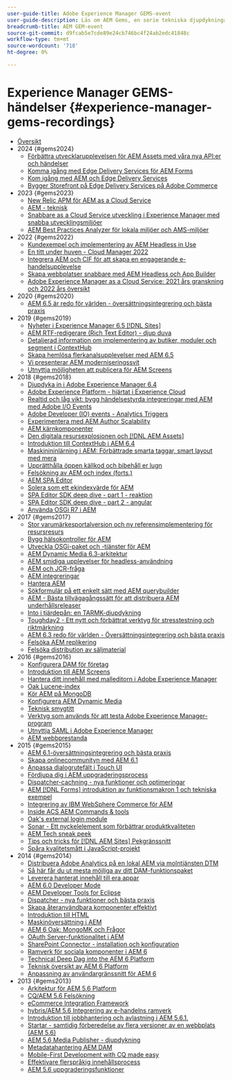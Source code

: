 ```yaml
---
user-guide-title: Adobe Experience Manager GEMS-event
user-guide-description: Läs om AEM Gems, en serie tekniska djupdykningar från Adobe Experience Manager experter.
breadcrumb-title: AEM GEM-event
source-git-commit: d9fcab5e7cde89e24cb746bc4f24ab2edc41848c
workflow-type: tm+mt
source-wordcount: '718'
ht-degree: 0%

---
```



# Experience Manager GEMS-händelser {#experience-manager-gems-recordings}

+ [Översikt](overview.md)
+ 2024 {#gems2024}
   + [Förbättra utvecklarupplevelsen för AEM Assets med våra nya API:er och händelser](gems2024/improving-dev-experience-for-aem-assets-with-new-apis-and-events.md)
   + [Komma igång med Edge Delivery Services för AEM Forms](gems2024/edge-delivery-for-aem-forms.md)
   + [Kom igång med AEM och Edge Delivery Services](/help/experience-manager-gems/gems2024/aem-authoring-and-edge-delivery.md)
   + [Bygger Storefront på Edge Delivery Services på Adobe Commerce](/help/experience-manager-gems/gems2024/storefronts-on-edge-delivery-with-adobe-commerce.md)
+ 2023 {#gems2023}
   + [New Relic APM för AEM as a Cloud Service](gems2023/newrelic-apm-for-aem-cloud-service.md)
   + [AEM - teknisk](gems2023/aem-certification-technical.md)
   + [Snabbare as a Cloud Service utveckling i Experience Manager med snabba utvecklingsmiljöer](/help/experience-manager-gems/gems2023/rapid-development-environments.md)
   + [AEM Best Practices Analyzer för lokala miljöer och AMS-miljöer](gems2023/aem-best-practices-analyzer.md)
+ 2022 {#gems2022}
   + [Kundexempel och implementering av AEM Headless in Use](gems2022/customer-use-case-and-implementation-of-aem-headless-in-use.md)
   + [En titt under huven - Cloud Manager 2022](gems2022/looking-under-the-hood-cloud-manager-2022.md)
   + [Integrera AEM och CIF för att skapa en engagerande e-handelsupplevelse](gems2022/aem-and-cif-framework-integration.md)
   + [Skapa webbplatser snabbare med AEM Headless och App Builder](gems2022/build-sites-faster-with-headless-and-appbuilder.md)
   + [Adobe Experience Manager as a Cloud Service: 2021 års granskning och 2022 års översikt](gems2022/aemcloudservice-2021-review-and-outlook.md)
+ 2020 {#gems2020}
   + [AEM 6.5 är redo för världen - översättningsintegrering och bästa praxis](gems2020/aem65-readyfortheworld-translationintegration-bestpractices.md)
+ 2019 {#gems2019}
   + [Nyheter i Experience Manager 6.5 [!DNL Sites]](gems2019/adobe-experience-manager-6-5-sites-whats-new.md)
   + [AEM RTF-redigerare (Rich Text Editor) - djup duva](gems2019/aem-rich-text-editor-rte-deep-dive1.md)
   + [Detaljerad information om implementering av butiker, moduler och segment i ContextHub](gems2019/contexthub-deep-dive.md)
   + [Skapa hemlösa flerkanalsupplevelser med AEM 6.5](gems2019/creating-headless-omnichannel-experiences-with-aem-65.md)
   + [Vi presenterar AEM moderniseringssvit](gems2019/introducing-the-aem-modernization-suite.md)
   + [Utnyttja möjligheten att publicera för AEM Screens](gems2019/leveraging-author-publish-for-aem-screens.md)
+ 2018 {#gems2018}
   + [Djupdyka in i Adobe Experience Manager 6.4](gems2018/aem-6-4-technical-sneak-peek.md)
   + [Adobe Experience Platform - hjärtat i Experience Cloud](gems2018/aem-acp.md)
   + [Realtid och låg vikt: bygg händelsestyrda integreringar med AEM med Adobe I/O Events](gems2018/aem-adobe-io.md)
   + [Adobe Developer (IO) events - Analytics Triggers](gems2018/aem-analytics-triggers.md)
   + [Experimentera med AEM Author Scalability](gems2018/aem-author-scalability1.md)
   + [AEM kärnkomponenter](gems2018/aem-core-components.md)
   + [Den digitala resursexplosionen och [!DNL AEM Assets]](gems2018/aem-digital-asset-explosion.md)
   + [Introduktion till ContextHub i AEM 6.4](gems2018/aem-intro-to-contexthub.md)
   + [Maskinininlärning i AEM: Förbättrade smarta taggar, smart layout med mera](gems2018/aem-machine-learning.md)
   + [Upprätthålla öppen källkod och bibehåll er lugn](gems2018/aem-maintaining-open-source.md)
   + [Felsökning av AEM och index (forts.)](gems2018/aem-query-and-index-troubleshooting2.md)
   + [AEM SPA Editor](gems2018/aem-spa-editor.md)
   + [Solera som ett ekindexvärde för AEM](gems2018/solr-as-an-oak-index-for-aem.md)
   + [SPA Editor SDK deep dive - part 1 - reaktion](gems2018/spa-editor-sdk-deep-dive-react.md)
   + [SPA Editor SDK deep dive - part 2 - angular](gems2018/spa-editor-sdk-deep-dive-angular.md)
   + [Använda OSGi R7 i AEM](gems2018/using-osgi-r7-in-aem.md)
+ 2017 {#gems2017}
   + [Stor varumärkesportalversion och ny referensimplementering för resursresurs](gems2017/aem-brand-portal.md)
   + [Bygg hälsokontroller för AEM](gems2017/aem-building-health-checks-for-aem.md)
   + [Utveckla OSGi-paket och -tjänster för AEM](gems2017/aem-developing-osgi-bundles-services-for-aem.md)
   + [AEM Dynamic Media 6.3-arkitektur](gems2017/aem-dynamic-media-architecture.md)
   + [AEM smidiga upplevelser för headless-användning](gems2017/aem-headless-usecases.md)
   + [AEM och JCR-fråga](gems2017/aem-indexing-jcr-query.md)
   + [AEM integreringar](gems2017/aem-integrations.md)
   + [Hantera AEM](gems2017/aem-managing-aem-datastore.md)
   + [Sökformulär på ett enkelt sätt med AEM querybuilder](gems2017/aem-search-forms-using-querybuilder.md)
   + [AEM - Bästa tillvägagångssätt för att distribuera AEM underhållsreleaser](gems2017/aem-sustenance-best-practices-deploying-maintenance-releases.md)
   + [Into i tjärdepån: en TARMK-djupdykning](gems2017/aem-tarmk-deepdive.md)
   + [Toughday2 - Ett nytt och förbättrat verktyg för stresstestning och riktmärkning](gems2017/aem-toughday2-stress-testing-benchmarking-tool.md)
   + [AEM 6.3 redo för världen - Översättningsintegrering och bästa praxis](gems2017/aem-translation-best-practices.md)
   + [Felsöka AEM replikering](gems2017/aem-troubleshooting-aem-replication.md)
   + [Felsöka distribution av säljmaterial](gems2017/aem-troubleshooting-sling.md)
+ 2016 {#gems2016}
   + [Konfigurera DAM för företag](gems2016/aem-configuring-dam-for-enterprise.md)
   + [Introduktion till AEM Screens](gems2016/aem-introduction-to-aem-screens.md)
   + [Hantera ditt innehåll med malleditorn i Adobe Experience Manager](gems2016/aem-managing-content-with-template-editor.md)
   + [Oak Lucene-index](gems2016/aem-oak-lucene-indexes.md)
   + [Kör AEM på MongoDB](gems2016/aem-running-aem-on-mongodb.md)
   + [Konfigurera AEM Dynamic Media](gems2016/aem-setup-and-configure-aem-dynamic-media.md)
   + [Teknisk smygtitt](gems2016/aem-technical-sneak-peek.md)
   + [Verktyg som används för att testa Adobe Experience Manager-program](gems2016/aem-testing-tools-for-aem-apps.md)
   + [Utnyttja SAML i Adobe Experience Manager](gems2016/aem-utilizing-saml-in-aem-deployments.md)
   + [AEM webbprestanda](gems2016/aem-web-performance.md)
+ 2015 {#gems2015}
   + [AEM 6.1-översättningsintegrering och bästa praxis](gems2015/aem-6-1-translation-integration-and-best-practices.md)
   + [Skapa onlinecommunityn med AEM 6.1](gems2015/aem-creating-online-communities-with-aem-6-1.md)
   + [Anpassa dialogrutefält i Touch UI](gems2015/aem-customizing-dialog-fields-in-touch-ui.md)
   + [Fördjupa dig i AEM uppgraderingsprocess](gems2015/aem-deep-dive-into-aem-upgrade-process.md)
   + [Dispatcher-cachning - nya funktioner och optimeringar](gems2015/aem-dispatcher-caching-new-features-and-optimizations.md)
   + [AEM [!DNL Forms] introduktion av funktionsmakron 1 och tekniska exempel](gems2015/aem-forms-feature-pack-1-introduction-and-technical-samples.md)
   + [Integrering av IBM WebSphere Commerce för AEM](gems2015/aem-ibm-websphere-commerce-integration-for-aem.md)
   + [Inside ACS AEM Commands &amp; tools](gems2015/aem-inside-acs-aem-commons-and-tools.md)
   + [Oak&#39;s external login module](gems2015/aem-oak-external-login-module-authenticating-with-ldap-and-beyond.md)
   + [Sonar - Ett nyckelelement som förbättrar produktkvaliteten](gems2015/aem-sonar-a-key-element-to-improve-product-quality.md)
   + [AEM Tech sneak peek](gems2015/aem-tech-sneak-peek.md)
   + [Tips och tricks för [!DNL AEM Sites] Pekgränssnitt](gems2015/aem-tips-and-tricks-for-aem-sites-touch-ui.md)
   + [Spåra kvalitetsmått i JavaScript-projekt](gems2015/aem-track-quality-metrics-of-your-javascript-project.md)
+ 2014 {#gems2014}
   + [Distribuera Adobe Analytics på en lokal AEM via molntjänsten DTM](gems2014/aem-adobe-analytics-dynamic-tag-management.md)
   + [Så här får du ut mesta möjliga av ditt DAM-funktionspaket](gems2014/aem-dam-feature-pack.md)
   + [Leverera hanterat innehåll till era appar](gems2014/aem-delivering-managed-content-to-your-native-apps.md)
   + [AEM 6.0 Developer Mode](gems2014/aem-developer-mode.md)
   + [AEM Developer Tools for Eclipse](gems2014/aem-developer-tools-for-eclipse.md)
   + [Dispatcher - nya funktioner och bästa praxis](gems2014/aem-dispatcher.md)
   + [Skapa återanvändbara komponenter effektivt](gems2014/aem-efficiently-build-reusable-components.md)
   + [Introduktion till HTML](gems2014/aem-introduction-to-htl.md)
   + [Maskinöversättning i AEM](gems2014/aem-machine-translation-in-aem.md)
   + [AEM 6 Oak: MongoMK och Frågor](gems2014/aem-oak-mongomk-and-queries.md)
   + [OAuth Server-funktionalitet i AEM](gems2014/aem-oauth-server-functionality-in-aem.md)
   + [SharePoint Connector - installation och konfiguration](gems2014/aem-sharepoint-connector-setup-and-configuration.md)
   + [Ramverk för sociala komponenter i AEM 6](gems2014/aem-social-component-framework-in-aem-6.md)
   + [Technical Deep Dag into the AEM 6 Platform](gems2014/aem-technical-deep-dive-into-the-aem-6-platform.md)
   + [Teknisk översikt av AEM 6 Platform](gems2014/aem-technical-overview-of-the-aem-6-platform.md)
   + [Anpassning av användargränssnitt för AEM 6](gems2014/aem-user-interface-customization-for-aem6.md)
+ 2013 {#gems2013}
   + [Arkitektur för AEM 5.6 Platform](gems2013/aem-architecture-of-the-aem-5-6-platform.md)
   + [CQ/AEM 5.6 Felsökning](gems2013/aem-cq-aem-5-6-troubleshooting.md)
   + [eCommerce Integration Framework](gems2013/aem-ecommerce-integration-framework.md)
   + [hybris/AEM 5.6 Integrering av e-handelns ramverk](gems2013/aem-hybris-ecommerce-framework-integration.md)
   + [Introduktion till jobbhantering och avlastning i AEM 5.6.1.](gems2013/aem-job-handling-and-offloading.md)
   + [Startar - samtidig förberedelse av flera versioner av en webbplats (AEM 5.6)](gems2013/aem-launches.md)
   + [AEM 5.6 Media Publisher - djupdykning](gems2013/aem-media-publisher-deep-dive.md)
   + [Metadatahantering AEM DAM](gems2013/aem-metadata-management-in-aem-dam.md)
   + [Mobile-First Development with CQ made easy](gems2013/aem-mobile-first-development-with-cq-made-easy.md)
   + [Effektivare flerspråkig innehållsprocess](gems2013/aem-streamlining-multilingual-content-process.md)
   + [AEM 5.6 uppgraderingsfunktioner](gems2013/aem-upgrade-mechanisms.md)

<!--
+ [Archive] {#archive}
    + [AEM 6 Oak: MongoMK and Queries](archive/aem-oak-mongomk-and-queries.md)
    + [Search forms made easy with the AEM querybuilder](archive/aem-search-forms-using-querybuilder.md)
    + [Deep Dive on implementation details of stores, modules and segments in ContextHub](archive/contexthub-deep-dive.md)
    + [AEM Web Performance](archive/aem-web-performance.md)
    + [AEM Query and Index Troubleshooting](archive/aem-query-and-index-troubleshooting.md)
    + [User Interface Customization for AEM 6](archive/aem-user-interface-customization-for-aem6.md)
    + [Technical Sneak Peek](archive/aem-technical-sneak-peek.md)
    + [Customizing Dialog Fields in Touch UI](archive/aem-customizing-dialog-fields-in-touch-ui.md)
    + [Building Health Checks for AEM](archive/aem-building-health-checks-for-aem.md)
    + [Running AEM on MongoDB](archive/aem-running-aem-on-mongodb.md)
    + [AEM 5.6 Media Publisher Deep Dive ](archive/aem-media-publisher-deep-dive.md)
    + [AEM Fluid Experiences for headless usecases](archive/aem-headless-usecases.md)
    + [The Digital Asset Explosion & AEM Assets](archive/aem-digital-asset-explosion.md)
    + [Introduction of Job Handling and Offloading in AEM 5.6.1. ](archive/aem-job-handling-and-offloading.md)
    + [Technical Overview of the AEM 6 Platform](archive/aem-technical-overview-of-the-aem-6-platform.md)
    + [Launches: concurrent preparation of multiple versions of a website (AEM 5.6) ](archive/aem-launches.md)
    + [Efficiently Build Reusable Components](archive/aem-efficiently-build-reusable-components.md)
    + [AEM Integrations - a solid foundation goes a long way](archive/aem-integrations.md)
    + [Dispatcher - New features and best practices](archive/aem-dispatcher.md)
    + [Adobe Experience Manager 6.5 Sites - What's New](archive/adobe-experience-manager-6-5-sites-whats-new.md)
    + [Oak's External Login Module - Authenticating with LDAP and Beyond](archive/aem-oak-external-login-module-authenticating-with-ldap-and-beyond.md)
    + [Troubleshooting AEM Replication](archive/aem-troubleshooting-aem-replication.md)
    + [Metadata Management in AEM DAM](archive/aem-metadata-management-in-aem-dam.md)
    + [AEM 6.5 Ready for the World - Translation Integration & Best Practices](archive/aem65-readyfortheworld-translationintegration-bestpractices.md)
    + [hybris/AEM 5.6 eCommerce framework integration](archive/aem-hybris-ecommerce-framework-integration.md)
    + [How to deploy Adobe Analytics on a local AEM instance by using the Dynamic Tag Management cloud service](archive/aem-adobe-analytics-dynamic-tag-management.md)
    + [eCommerce Integration Framework ](archive/aem-ecommerce-integration-framework.md)
    + [Real-time and lightweight: build event-driven integrations with AEM using Adobe I/O Events](archive/aem-adobe-io.md)
    + [AEM Tech Sneak Peek](archive/aem-tech-sneak-peek.md)
    + [AEM Rich Text Editor (RTE) Deep Dive](archive/aem-rich-text-editor-rte-deep-dive1.md)
    + [Deep dive into AEM upgrade process](archive/aem-deep-dive-into-aem-upgrade-process.md)
    + [AEM SPA Editor](archive/aem-spa-editor.md)
    + [MSM and Translation: Best Practices ](archive/aem-msm-and-translation-best-practices.md)
    + [AEM Indexing and JCR Query](archive/aem-indexing-jcr-query.md)
    + [IBM WebSphere Commerce Integration for AEM](archive/aem-ibm-websphere-commerce-integration-for-aem.md)
    + [Setup and Configure AEM Dynamic Media](archive/aem-setup-and-configure-aem-dynamic-media.md)
    + [Leveraging author-publish for AEM Screens](archive/leveraging-author-publish-for-aem-screens.md)
    + [Experiments in AEM Author Scalability](archive/aem-author-scalability1.md)
    + [Introduction to AEM Screens](archive/aem-introduction-to-aem-screens.md)
    + [Creating Headless Omnichannel Experiences with AEM 6.5](archive/creating-headless-omnichannel-experiences-with-aem-65.md)
    + [Developing OSGi Bundles and Services for AEM](archive/aem-developing-osgi-bundles-services-for-aem.md)
    + [Technical Deep Dive into the AEM 6 Platform](archive/aem-technical-deep-dive-into-the-aem-6-platform.md)
    + [Adobe Experience Platform - The Heart of Experience Cloud](archive/aem-acp.md)
    + [Social Component Framework in AEM 6](archive/aem-social-component-framework-in-aem-6.md)
    + [Mobile-First Development with CQ Made Easy](archive/aem-mobile-first-development-with-cq-made-easy.md)
    + [AEM Core Components](archive/aem-core-components.md)
    + [AEM SPA Editor](archive/jcr-aem-spa-editor.md)
    + [Major Brand Portal Release and new reference implementation for Asset Share](archive/aem-brand-portal.md)
    + [Utilizing SAML in Adobe Experience Manager deployments](archive/aem-utilizing-saml-in-aem-deployments.md)
    + [AEM 6.0 Developer Mode](archive/aem-developer-mode.md)
    + [AEM [!DNL Forms] Feature Pack 1 introduction and technical samples](archive/aem-forms-feature-pack-1-introduction-and-technical-samples.md)
    + [CQ/AEM 5.6 Troubleshooting](archive/aem-cq-aem-5-6-troubleshooting.md)
    + [AEM Dynamic Media 6.3 Architecture](archive/aem-dynamic-media-architecture.md)
    + [Inside ACS AEM Commons & Tools](archive/aem-inside-acs-aem-commons-and-tools.md)
    + [Creating online Communities with AEM 6.1](archive/aem-creating-online-communities-with-aem-6-1.md)
    + [OAuth Server functionality in AEM - Embrace Federation and unleash your REST APIs!](archive/aem-oauth-server-functionality-in-aem.md)
    + [Into the tar pit: a TarMK deep dive](archive/aem-tarmk-deepdive.md)
    + [Oak Lucene Indexes](archive/aem-oak-lucene-indexes.md)
    + [AEM Developer Tools for Eclipse](archive/aem-developer-tools-for-eclipse.md)
    + [Solr as an Oak index for AEM](archive/solr-as-an-oak-index-for-aem1.md)
    + [Toughday2 - A new and improved stress testing and benchmarking tool](archive/aem-toughday2-stress-testing-benchmarking-tool.md)
    + [Introduction to ContextHub in AEM 6.4](archive/aem-intro-to-contexthub.md)
    + [Configuring the DAM for Enterprise](archive/aem-configuring-dam-for-enterprise.md)
    + [Managing AEM DataStore](archive/aem-managing-aem-datastore.md)
    + [AEM Sustenance - Best Practices for deploying AEM Maintenance Releases](archive/aem-sustenance-best-practices-deploying-maintenance-releases.md)
    + [Maintaining Open Source While Maintaining Your Sanity](archive/aem-maintaining-open-source.md)
    + [SPA Editor SDK Deep Dive - Part 1 - React ](archive/spa-editor-sdk-deep-dive-react.md)
    + [Tools to use for testing Adobe Experience Manager applications](archive/aem-testing-tools-for-aem-apps.md)
    + [Machine Learning in AEM: Enhanced Smart Tags, Smart Layout and more](archive/aem-machine-learning.md)
    + [Tips and tricks for AEM Sites Touch UI](archive/aem-tips-and-tricks-for-aem-sites-touch-ui.md)
    + [Dispatcher Caching - New Features and Optimizations](archive/aem-dispatcher-caching-new-features-and-optimizations.md)
    + [How to get the most out of your DAM Feature Pack](archive/aem-dam-feature-pack.md)
    + [Troubleshooting Sling Content Distribution](archive/aem-troubleshooting-sling.md)
    + [Introduction to HTL](archive/aem-introduction-to-htl.md)
    + [Delivering Managed Content to your Native Apps](archive/aem-delivering-managed-content-to-your-native-apps.md)
    + [SharePoint Connector - Setup and Configuration](archive/aem-sharepoint-connector-setup-and-configuration.md)
    + [AEM 6.1 Translation Integration & Best Practices](archive/aem-6-1-translation-integration-and-best-practices.md)
    + [Managing your content with the template editor of Adobe Experience Manager](archive/aem-managing-content-with-template-editor.md)
    + [SPA Editor SDK Deep Dive - Part 2 - Angular](archive/spa-editor-sdk-deep-dive-angular.md)
    + [Sonar - A key element to improve product quality](archive/aem-sonar-a-key-element-to-improve-product-quality.md)
    + [AEM 6.3 Ready for the World - Translation Integration & Best Practices](archive/aem-translation-best-practices.md)
    + [AEM 5.6 upgrade mechanisms ](archive/aem-upgrade-mechanisms.md)
    + [Track quality metrics of your Javascript project](archive/aem-track-quality-metrics-of-your-javascript-project.md)
    + [Streamlining multilingual content process](archive/aem-streamlining-multilingual-content-process.md)
    + [Deep Dive into Adobe Experience Manager 6.4](archive/aem-6-4-technical-sneak-peek.md)
    + [Machine Translation in AEM](archive/aem-machine-translation-in-aem.md)
    + [Using OSGi R7 in AEM](archive/using-osgi-r7-in-aem.md)
    + [Architecture of the AEM 5.6 Platform](archive/aem-architecture-of-the-aem-5-6-platform.md)
    + [Adobe I/O Events - Analytics Triggers](archive/aem-analytics-triggers.md)
    + [Introducing the AEM Modernization Suite](archive/introducing-the-aem-modernization-suite.md)
    + [AEM Query and Index Troubleshooting](archive/aem-query-and-index-troubleshooting2.md)
-->
